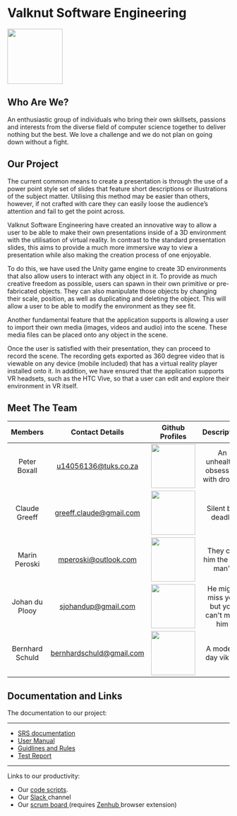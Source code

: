 # Valknut Software Engineering #

<img src="https://upload.wikimedia.org/wikipedia/commons/thumb/b/ba/Valknut.svg/1200px-Valknut.svg.png" width = "125"/>

## Who Are We? ##

An enthusiastic group of individuals who bring their own skillsets, passions and interests from the diverse field of computer science together to deliver nothing but the best. We love a challenge and we do not plan on going down without a fight. 


## Our Project ##

The current common means to create a presentation is through the use of a power point style set of slides that feature short descriptions or illustrations of the subject matter. Utilising this method may be easier than others, however, if not crafted with care they can easily loose the audience’s attention and fail to get the point across.

Valknut Software Engineering have created an innovative way to allow a user to be able to make their own presentations inside of a 3D environment with the utilisation of virtual reality. In contrast to the standard presentation slides, this aims to provide a much more immersive way to view a presentation while also making the creation process of one enjoyable. 

To do this, we have used the Unity game engine to create 3D environments that also allow users to interact with any object in it. To provide as much creative freedom as possible, users can spawn in their own primitive or pre-fabricated objects. They can also manipulate those objects by changing their scale, position, as well as duplicating and deleting the object. This will allow a user to be able to modify the environment as they see fit.

 Another fundamental feature that the application supports is allowing a user to import their own media (images, videos and audio) into the scene. These media files can be placed onto any object in the scene.  
 
Once the user is satisfied with their presentation, they can proceed to record the scene. The recording gets exported as 360 degree video that is viewable on any device (mobile included) that has a virtual reality player installed onto it. In addition, we have ensured that the application supports VR headsets, such as the HTC Vive, so that a user can edit and explore their environment in VR itself. 

## Meet The Team ##

| Members  | Contact Details  | Github Profiles | Description |
| :-:      |:-:               | :-:             | :-:         |
| Peter Boxall | u14056136@tuks.co.za | <a href="https://github.com/PeteElite" target="_blank"> <img src="http://cameronmcefee.com/img/work/the-octocat/ironcat.jpg" width="100"/> </a> | An unhealthy obsession with drones |
| Claude Greeff | greeff.claude@gmail.com | <a href="https://github.com/MasterJetson" target="_blank"> <img src="https://tctechcrunch2011.files.wordpress.com/2012/02/coderdojo-octocat3.jpg" width="100" /> </a> | Silent but deadly |
| Marin Peroski | mperoski@outlook.com | <a href="https://github.com/Mazzl3s" target="_blank"> <img src="https://octodex.github.com/images/daftpunktocat-thomas.gif" width="100"/> </a> | They call him the "tin man" |
| Johan du Plooy | sjohandup@gmail.com | <a href="https://github.com/sjohandup" target="_blank"> <img src="https://octodex.github.com//images/jetpacktocat.png" width="100" /> </a> | He might miss you but you can&#39;t miss him |
| Bernhard Schuld | bernhardschuld@gmail.com | <a href="https://github.com/BernhardSchuld" target="_blank"> <img src="https://octodex.github.com/images/bear-cavalry.jpg" width="100" /> </a> | A modern day viking |

## Documentation and Links ##

The documentation to our project:
* * *
* <a href="https://github.com/Valknut-Software-Engineering/Capstone_Project/tree/dev/Documentation/SRS%20Documentation" target="_blank"> SRS documentation </a> 
* <a href="https://github.com/Valknut-Software-Engineering/Capstone_Project/tree/dev/Documentation/User%20Manual" target="_blank"> User Manual </a> 
* <a href="https://github.com/Valknut-Software-Engineering/Capstone_Project/tree/dev/Documentation/Guidlines%20and%20Rules" target="_blank"> Guidlines and Rules </a>
* <a href="https://github.com/Valknut-Software-Engineering/Capstone_Project/tree/dev/Documentation/Test%20Report" target="_blank"> Test Report </a>
* * *
Links to our productivity:
* Our <a href="https://github.com/Valknut-Software-Engineering/Capstone_Project/tree/master/VR_Presentation/Assets/Scripts" target="_blank"> code scripts</a>. 
* Our <a href="https://valknut-software-eng.slack.com/messages/C59Q3SSGL/" target="_blank"> Slack </a> channel
* Our <a href="https://github.com/Valknut-Software-Engineering/Capstone_Project#reports?report=velocity" target="_blank"> scrum board </a> (requires <a href="https://www.zenhub.com" target="_blank"> Zenhub </a> browser extension)

